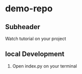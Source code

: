 # demo-repo

## Subheader
Watch tutorial on your project

## local Development

1. Open index.py on your terminal